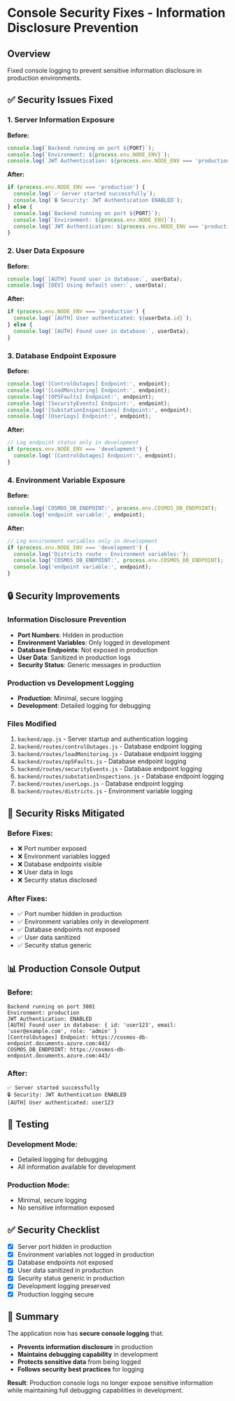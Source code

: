 # Console Security Fixes - Information Disclosure Prevention

## Overview
Fixed console logging to prevent sensitive information disclosure in production environments.

## ✅ Security Issues Fixed

### 1. Server Information Exposure
**Before:**
```javascript
console.log(`Backend running on port ${PORT}`);
console.log(`Environment: ${process.env.NODE_ENV}`);
console.log(`JWT Authentication: ${process.env.NODE_ENV === 'production' ? 'ENABLED' : 'DISABLED'}`);
```

**After:**
```javascript
if (process.env.NODE_ENV === 'production') {
  console.log(`✅ Server started successfully`);
  console.log(`🔒 Security: JWT Authentication ENABLED`);
} else {
  console.log(`Backend running on port ${PORT}`);
  console.log(`Environment: ${process.env.NODE_ENV}`);
  console.log(`JWT Authentication: ${process.env.NODE_ENV === 'production' ? 'ENABLED' : 'DISABLED'}`);
}
```

### 2. User Data Exposure
**Before:**
```javascript
console.log(`[AUTH] Found user in database:`, userData);
console.log(`[DEV] Using default user:`, userData);
```

**After:**
```javascript
if (process.env.NODE_ENV === 'production') {
  console.log(`[AUTH] User authenticated: ${userData.id}`);
} else {
  console.log(`[AUTH] Found user in database:`, userData);
}
```

### 3. Database Endpoint Exposure
**Before:**
```javascript
console.log('[ControlOutages] Endpoint:', endpoint);
console.log('[LoadMonitoring] Endpoint:', endpoint);
console.log('[OP5Faults] Endpoint:', endpoint);
console.log('[SecurityEvents] Endpoint:', endpoint);
console.log('[SubstationInspections] Endpoint:', endpoint);
console.log('[UserLogs] Endpoint:', endpoint);
```

**After:**
```javascript
// Log endpoint status only in development
if (process.env.NODE_ENV === 'development') {
  console.log('[ControlOutages] Endpoint:', endpoint);
}
```

### 4. Environment Variable Exposure
**Before:**
```javascript
console.log('COSMOS_DB_ENDPOINT:', process.env.COSMOS_DB_ENDPOINT);
console.log('endpoint variable:', endpoint);
```

**After:**
```javascript
// Log environment variables only in development
if (process.env.NODE_ENV === 'development') {
  console.log('Districts route - Environment variables:');
  console.log('COSMOS_DB_ENDPOINT:', process.env.COSMOS_DB_ENDPOINT);
  console.log('endpoint variable:', endpoint);
}
```

## 🔒 Security Improvements

### Information Disclosure Prevention
- **Port Numbers**: Hidden in production
- **Environment Variables**: Only logged in development
- **Database Endpoints**: Not exposed in production
- **User Data**: Sanitized in production logs
- **Security Status**: Generic messages in production

### Production vs Development Logging
- **Production**: Minimal, secure logging
- **Development**: Detailed logging for debugging

### Files Modified
1. `backend/app.js` - Server startup and authentication logging
2. `backend/routes/controlOutages.js` - Database endpoint logging
3. `backend/routes/loadMonitoring.js` - Database endpoint logging
4. `backend/routes/op5Faults.js` - Database endpoint logging
5. `backend/routes/securityEvents.js` - Database endpoint logging
6. `backend/routes/substationInspections.js` - Database endpoint logging
7. `backend/routes/userLogs.js` - Database endpoint logging
8. `backend/routes/districts.js` - Environment variable logging

## 🚨 Security Risks Mitigated

### Before Fixes:
- ❌ Port number exposed
- ❌ Environment variables logged
- ❌ Database endpoints visible
- ❌ User data in logs
- ❌ Security status disclosed

### After Fixes:
- ✅ Port number hidden in production
- ✅ Environment variables only in development
- ✅ Database endpoints not exposed
- ✅ User data sanitized
- ✅ Security status generic

## 📊 Production Console Output

### Before:
```
Backend running on port 3001
Environment: production
JWT Authentication: ENABLED
[AUTH] Found user in database: { id: 'user123', email: 'user@example.com', role: 'admin' }
[ControlOutages] Endpoint: https://cosmos-db-endpoint.documents.azure.com:443/
COSMOS_DB_ENDPOINT: https://cosmos-db-endpoint.documents.azure.com:443/
```

### After:
```
✅ Server started successfully
🔒 Security: JWT Authentication ENABLED
[AUTH] User authenticated: user123
```

## 🧪 Testing

### Development Mode:
- Detailed logging for debugging
- All information available for development

### Production Mode:
- Minimal, secure logging
- No sensitive information exposed

## ✅ Security Checklist

- [x] Server port hidden in production
- [x] Environment variables not logged in production
- [x] Database endpoints not exposed
- [x] User data sanitized in production
- [x] Security status generic in production
- [x] Development logging preserved
- [x] Production logging secure

## 🎯 Summary

The application now has **secure console logging** that:
- **Prevents information disclosure** in production
- **Maintains debugging capability** in development
- **Protects sensitive data** from being logged
- **Follows security best practices** for logging

**Result**: Production console logs no longer expose sensitive information while maintaining full debugging capabilities in development. 